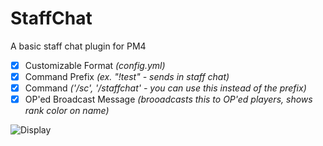 # StaffChat
 A basic staff chat plugin for PM4

- [x] Customizable Format *(config.yml)*
- [x] Command Prefix *(ex. "!test" - sends in staff chat)*
- [x] Command *('/sc', '/staffchat' - you can use this instead of the prefix)*
- [x] OP'ed Broadcast Message *(brooadcasts this to OP'ed players, shows rank color on name)*

![Display](https://cdn.discordapp.com/attachments/702559541795225670/1103376856331321414/image.png)
